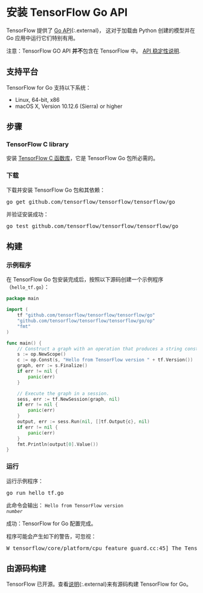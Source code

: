 # 安装 TensorFlow Go API

TensorFlow 提供了 [Go API](https://godoc.org/github.com/tensorflow/tensorflow/tensorflow/go){:.external}， 这对于加载由 Python 创建的模型并在 Go 应用中运行它们特别有用。

注意：TensorFlow GO API **并不**包含在  TensorFlow 中。
[API 稳定性说明](../guide/version_compat.md).


## 支持平台

TensorFlow for Go 支持以下系统：

* Linux, 64-bit, x86
* macOS X, Version 10.12.6 (Sierra) or higher

## 步骤

### TensorFlow C library

安装 [TensorFlow C 函数库](./lang_c.md)，它是 TensorFlow Go 包所必需的。

### 下载

下载并安装 TensorFlow Go 包和其依赖：

<pre class="devsite-terminal devsite-click-to-copy">
go get github.com/tensorflow/tensorflow/tensorflow/go
</pre>

并验证安装成功：

<pre class="devsite-terminal devsite-click-to-copy">
go test github.com/tensorflow/tensorflow/tensorflow/go
</pre>

## 构建

### 示例程序

在 TensorFlow Go 包安装完成后，按照以下源码创建一个示例程序（`hello_tf.go`）：

```go
package main

import (
	tf "github.com/tensorflow/tensorflow/tensorflow/go"
	"github.com/tensorflow/tensorflow/tensorflow/go/op"
	"fmt"
)

func main() {
	// Construct a graph with an operation that produces a string constant.
	s := op.NewScope()
	c := op.Const(s, "Hello from TensorFlow version " + tf.Version())
	graph, err := s.Finalize()
	if err != nil {
		panic(err)
	}

	// Execute the graph in a session.
	sess, err := tf.NewSession(graph, nil)
	if err != nil {
		panic(err)
	}
	output, err := sess.Run(nil, []tf.Output{c}, nil)
	if err != nil {
		panic(err)
	}
	fmt.Println(output[0].Value())
}
```

### 运行

运行示例程序：

<pre class="devsite-terminal devsite-click-to-copy">
go run hello_tf.go
</pre>

此命令会输出： <code>Hello from TensorFlow version <em>number</em></code>

成功：TensorFlow for Go 配置完成。

程序可能会产生如下的警告，可忽视：

<pre>
W tensorflow/core/platform/cpu_feature_guard.cc:45] The TensorFlow library wasn't compiled to use *Type* instructions, but these are available on your machine and could speed up CPU computations.
</pre>

## 由源码构建

TensorFlow 已开源。查看[说明](https://github.com/tensorflow/tensorflow/blob/master/tensorflow/go/README.md){:.external}来有源码构建 TensorFlow for Go。
